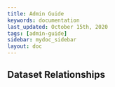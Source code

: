 ```yaml
---
title: Admin Guide
keywords: documentation
last_updated: October 15th, 2020
tags: [admin-guide]
sidebar: mydoc_sidebar
layout: doc
---
```


## Dataset Relationships

